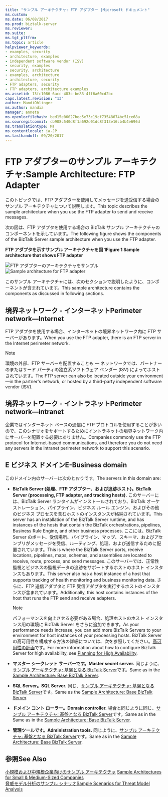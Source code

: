 ```yaml
---
title: "サンプル アーキテクチャ: FTP アダプター |Microsoft ドキュメント"
ms.custom: 
ms.date: 06/08/2017
ms.prod: biztalk-server
ms.reviewer: 
ms.suite: 
ms.tgt_pltfrm: 
ms.topic: article
helpviewer_keywords:
- examples, security
- architecture, examples
- independent software vendor (ISV)
- security, examples
- security, architecture
- examples, architecture
- architecture, security
- FTP adapters, security
- FTP adapters, architecture examples
ms.assetid: 13fc1086-6acc-483c-be83-4ff6a60cd2bc
caps.latest.revision: "13"
author: MandiOhlinger
ms.author: mandia
manager: anneta
ms.openlocfilehash: bed15e06027bec5e73c19cf73548674bc51ce68a
ms.sourcegitcommit: cb908c540d8f1a692d01dc8f313e16cb4b4e696d
ms.translationtype: MT
ms.contentlocale: ja-JP
ms.lasthandoff: 09/20/2017
---
```

# <a name="sample-architecture-ftp-adapter"></a><span data-ttu-id="9fc49-102">FTP アダプターのサンプル アーキテクチャ:</span><span class="sxs-lookup"><span data-stu-id="9fc49-102">Sample Architecture: FTP Adapter</span></span>
<span data-ttu-id="9fc49-103">このトピックでは、FTP アダプターを使用してメッセージを送受信する場合のサンプル アーキテクチャについて説明します。</span><span class="sxs-lookup"><span data-stu-id="9fc49-103">This topic describes the sample architecture when you use the FTP adapter to send and receive messages.</span></span>  
  
 <span data-ttu-id="9fc49-104">次の図は、FTP アダプタを使用する場合の BizTalk サンプル アーキテクチャのコンポーネントを示しています。</span><span class="sxs-lookup"><span data-stu-id="9fc49-104">The following figure shows the components of the BizTalk Server sample architecture when you use the FTP adapter.</span></span>  
  
 <span data-ttu-id="9fc49-105">**FTP アダプタを示すサンプル アーキテクチャを図 1**</span><span class="sxs-lookup"><span data-stu-id="9fc49-105">**Figure 1 Sample architecture that shows FTP adapter**</span></span>  
  
 <span data-ttu-id="9fc49-106">![FTP アダプターのアーキテクチャをサンプル](../core/media/tdi-sec-refarch-ftp.gif "TDI_Sec_RefArch_FTP")</span><span class="sxs-lookup"><span data-stu-id="9fc49-106">![Sample architecture for FTP adapter](../core/media/tdi-sec-refarch-ftp.gif "TDI_Sec_RefArch_FTP")</span></span>  
  
 <span data-ttu-id="9fc49-107">このサンプル アーキテクチャには、次のセクションで説明したように、コンポーネントが含まれています。</span><span class="sxs-lookup"><span data-stu-id="9fc49-107">This sample architecture contains the components as discussed in following sections.</span></span>  
  
## <a name="perimeter-networkinternet"></a><span data-ttu-id="9fc49-108">境界ネットワーク - インターネット</span><span class="sxs-lookup"><span data-stu-id="9fc49-108">Perimeter network―Internet</span></span>  
 <span data-ttu-id="9fc49-109">FTP アダプタを使用する場合、インターネットの境界ネットワーク内に FTP サーバーがあります。</span><span class="sxs-lookup"><span data-stu-id="9fc49-109">When you use the FTP adapter, there is an FTP server in the Internet perimeter network.</span></span>  
  
> [!NOTE]
>  <span data-ttu-id="9fc49-110">環境の外部、FTP サーバーを配置することも — ネットワークでは、パートナーのまたはサード パーティの独立系ソフトウェア ベンダー (ISV) によってホストされています。</span><span class="sxs-lookup"><span data-stu-id="9fc49-110">The FTP server can also be located outside your environment—in the partner's network, or hosted by a third-party independent software vendor (ISV).</span></span>  
  
## <a name="perimeter-networkintranet"></a><span data-ttu-id="9fc49-111">境界ネットワーク - イントラネット</span><span class="sxs-lookup"><span data-stu-id="9fc49-111">Perimeter network―intranet</span></span>  
 <span data-ttu-id="9fc49-112">企業ではインターネット ベースの通信に FTP プロトコルを使用することが多いので、このシナリオをサポートするためにイントラネットの境界ネットワーク内にサーバーを配置する必要はありません。</span><span class="sxs-lookup"><span data-stu-id="9fc49-112">Companies commonly use the FTP protocol for Internet-based communications, and therefore you do not need any servers in the intranet perimeter network to support this scenario.</span></span>  
  
## <a name="e-business-domain"></a><span data-ttu-id="9fc49-113">E ビジネス ドメイン</span><span class="sxs-lookup"><span data-stu-id="9fc49-113">E-Business domain</span></span>  
 <span data-ttu-id="9fc49-114">このドメイン内のサーバーは次のとおりです。</span><span class="sxs-lookup"><span data-stu-id="9fc49-114">The servers in this domain are:</span></span>  
  
-   <span data-ttu-id="9fc49-115">**BizTalk Server (処理、FTP アダプター、および追跡ホスト)。**</span><span class="sxs-lookup"><span data-stu-id="9fc49-115">**BizTalk Server (processing, FTP adapter, and tracking hosts).**</span></span> <span data-ttu-id="9fc49-116">このサーバーには、BizTalk Server ランタイムがインストールされており、BizTalk オーケストレーション、パイプライン、ビジネス ルール エンジン、およびその他のビジネス プロセスを含むホストのインスタンスが格納されています。</span><span class="sxs-lookup"><span data-stu-id="9fc49-116">This server has an installation of the BizTalk Server runtime, and has instances of the hosts that contain the BizTalk orchestrations, pipelines, Business Rule Engine, and other business processes.</span></span> <span data-ttu-id="9fc49-117">ここには、BizTalk Server のポート、受信場所、パイプライン、マップ、スキーマ、およびアセンブリがメッセージを受信、ルーティング、処理、および送信するために配置されています。</span><span class="sxs-lookup"><span data-stu-id="9fc49-117">This is where the BizTalk Server ports, receive locations, pipelines, maps, schemas, and assemblies are located to receive, route, process, and send messages.</span></span> <span data-ttu-id="9fc49-118">このサーバーでは、正常性監視とビジネスの監視データの追跡をサポートするホストのホスト インスタンスもあります。</span><span class="sxs-lookup"><span data-stu-id="9fc49-118">This server also has a host instance of a host that supports tracking of health monitoring and business monitoring data.</span></span> <span data-ttu-id="9fc49-119">さらに、FTP 送信アダプタと FTP 受信アダプタを実行するホストのインスタンスが含まれています。</span><span class="sxs-lookup"><span data-stu-id="9fc49-119">Additionally, this host contains instances of the host that runs the FTP send and receive adapters.</span></span>  
  
    > [!NOTE]
    >  <span data-ttu-id="9fc49-120">パフォーマンスを向上させる必要がある場合、処理ホストのホスト インスタンス用の環境に BizTalk Server をさらに追加できます。</span><span class="sxs-lookup"><span data-stu-id="9fc49-120">As your performance needs increase, you can add more BizTalk Servers to your environment for host instances of your processing hosts.</span></span> <span data-ttu-id="9fc49-121">BizTalk Server の高可用性を構成する方法の詳細については、次を参照してください。[高可用性の計画](../core/planning-for-high-availability3.md)です。</span><span class="sxs-lookup"><span data-stu-id="9fc49-121">For more information about how to configure BizTalk Server for high availability, see [Planning for High Availability](../core/planning-for-high-availability3.md).</span></span>  
  
-   <span data-ttu-id="9fc49-122">**マスター シークレット サーバーです。**</span><span class="sxs-lookup"><span data-stu-id="9fc49-122">**Master secret server.**</span></span> <span data-ttu-id="9fc49-123">同じように、[サンプル アーキテクチャ: 基盤となる BizTalk Server](../core/sample-architecture-base-biztalk-server.md)です。</span><span class="sxs-lookup"><span data-stu-id="9fc49-123">Same as in the [Sample Architecture: Base BizTalk Server](../core/sample-architecture-base-biztalk-server.md).</span></span>  
  
-   <span data-ttu-id="9fc49-124">**SQL Server。**</span><span class="sxs-lookup"><span data-stu-id="9fc49-124">**SQL Server.**</span></span> <span data-ttu-id="9fc49-125">同じ、[サンプル アーキテクチャ: 基盤となる BizTalk Server](../core/sample-architecture-base-biztalk-server.md)です。</span><span class="sxs-lookup"><span data-stu-id="9fc49-125">Same as the [Sample Architecture: Base BizTalk Server](../core/sample-architecture-base-biztalk-server.md).</span></span>  
  
-   <span data-ttu-id="9fc49-126">**ドメイン コント ローラー。**</span><span class="sxs-lookup"><span data-stu-id="9fc49-126">**Domain controller.**</span></span> <span data-ttu-id="9fc49-127">場合と同じように同じ、[サンプル アーキテクチャ: 基盤となる BizTalk Server](../core/sample-architecture-base-biztalk-server.md)です。</span><span class="sxs-lookup"><span data-stu-id="9fc49-127">Same as in the Same as in the [Sample Architecture: Base BizTalk Server](../core/sample-architecture-base-biztalk-server.md).</span></span>  
  
-   <span data-ttu-id="9fc49-128">**管理ツールです。**</span><span class="sxs-lookup"><span data-stu-id="9fc49-128">**Administration tools.**</span></span> <span data-ttu-id="9fc49-129">同じように、[サンプル アーキテクチャ: 基盤となる BizTalk Server](../core/sample-architecture-base-biztalk-server.md)です。</span><span class="sxs-lookup"><span data-stu-id="9fc49-129">Same as in the [Sample Architecture: Base BizTalk Server](../core/sample-architecture-base-biztalk-server.md).</span></span>  
  
## <a name="see-also"></a><span data-ttu-id="9fc49-130">参照</span><span class="sxs-lookup"><span data-stu-id="9fc49-130">See Also</span></span>  
 <span data-ttu-id="9fc49-131">[小規模および中規模企業向けのサンプル アーキテクチャ](../core/sample-architectures-for-small-medium-sized-companies.md) </span><span class="sxs-lookup"><span data-stu-id="9fc49-131">[Sample Architectures for Small & Medium-Sized Companies](../core/sample-architectures-for-small-medium-sized-companies.md) </span></span>  
 [<span data-ttu-id="9fc49-132">脅威モデル分析のサンプル シナリオ</span><span class="sxs-lookup"><span data-stu-id="9fc49-132">Sample Scenarios for Threat Model Analysis</span></span>](../core/sample-scenarios-for-threat-model-analysis.md)
